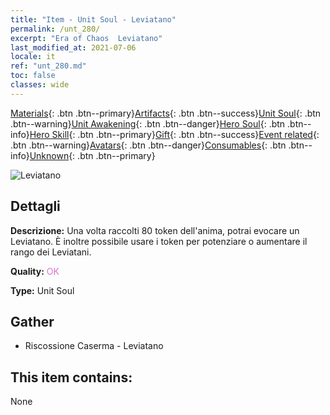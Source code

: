 ```yaml
---
title: "Item - Unit Soul - Leviatano"
permalink: /unt_280/
excerpt: "Era of Chaos  Leviatano"
last_modified_at: 2021-07-06
locale: it
ref: "unt_280.md"
toc: false
classes: wide
---
```

 [Materials](/ItemsIT/){: .btn .btn--primary}[Artifacts](/ItemsIT/Artifacts/){: .btn .btn--success}[Unit Soul](/ItemsIT/UnitSoul/){: .btn .btn--warning}[Unit Awakening](/ItemsIT/UnitAwakening/){: .btn .btn--danger}[Hero Soul](/ItemsIT/HeroSoul/){: .btn .btn--info}[Hero Skill](/ItemsIT/HeroSkill/){: .btn .btn--primary}[Gift](/ItemsIT/Gift/){: .btn .btn--success}[Event related](/ItemsIT/Events/){: .btn .btn--warning}[Avatars](/ItemsIT/Avatars/){: .btn .btn--danger}[Consumables](/ItemsIT/Consumables/){: .btn .btn--info}[Unknown](/ItemsIT/Unknown/){: .btn .btn--primary}

 ![Leviatano](/images/u/ti_haiguai.jpg)

## Dettagli
 **Descrizione:** Una volta raccolti 80 token dell'anima, potrai evocare un Leviatano. È inoltre possibile usare i token per potenziare o aumentare il rango dei Leviatani.

 **Quality:** <span style="color: #DA70D6">OK</span>

 **Type:** Unit Soul

## Gather

*    Riscossione Caserma - Leviatano 

## This item contains:

  None

